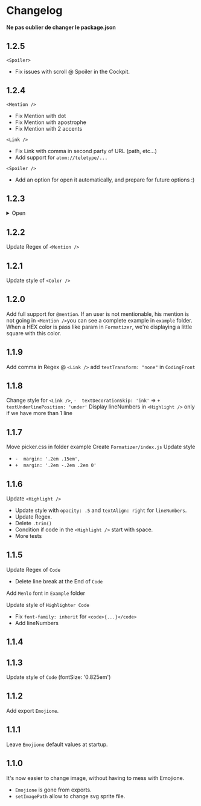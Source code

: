 # Changelog

**Ne pas oublier de changer le package.json**

## 1.2.5
`<Spoiler>`
  - Fix issues with scroll @ Spoiler in the Cockpit.


## 1.2.4
`<Mention />`
  - Fix Mention with dot
  - Fix Mention with apostrophe
  - Fix Mention with 2 accents

`<Link />`
  - Fix Link with comma in second party of URL (path, etc...)
  - Add support for `atom://teletype/...`

`<Spoiler />`
  - Add an option for open it automatically, and prepare for future options :)


## 1.2.3
<details>
  <summary>Open</summary>
   <p>
    Add Spoiler
   </p>
  </details>

## 1.2.2
Update Regex of `<Mention />`

## 1.2.1
Update style of `<Color />`

## 1.2.0
Add full support for `@mention`. If an user is not mentionable, his mention is not going in `<Mention />`you can see a complete example in `example` folder.  
When a HEX color is pass like param in `Formatizer`, we're displaying a little square with this color.

## 1.1.9
Add comma in Regex @ `<Link />`
add `textTransform: "none"` in `CodingFront`

## 1.1.8
Change style for `<Link />`, `-  textDecorationSkip: 'ink'` => `+  textUnderlinePosition: 'under'`
Display lineNumbers in `<Highlight />` only if we have more than 1 line

## 1.1.7
Move picker.css in folder example
Create `Formatizer/index.js`
Update style <Highlight />
  * `-  margin: '.2em .15em',`
  * `+  margin: '.2em -.2em .2em 0'`

## 1.1.6
Update `<Highlight />`
  - Update style with `opacity: .5` and `textAlign: right` for `lineNumbers`.
  - Update Regex.
  - Delete `.trim()`
  - Condition if code in the `<Highlight />` start with space.
  - More tests

## 1.1.5
Update Regex of `Code`
  - Delete line break at the End of `Code`

Add `Menlo` font in `Example` folder

Update style of `Highlighter Code`
  - Fix `font-family: inherit` for `<code>{...}</code>`
  - Add lineNumbers

## 1.1.4

## 1.1.3
Update style of `Code` (fontSize: '0.825em')

## 1.1.2
Add export `Emojione`.

## 1.1.1
Leave `Emojione` default values at startup.

## 1.1.0
It's now easier to change image, without having to mess with Emojione.
  - `Emojione` is gone from exports.
  - `setImagePath` allow to change svg sprite file.
